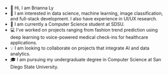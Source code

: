 - 👋 Hi, I am Brianna Ly  
- 👀 I am interested in data science, machine learning, image classification, and full-stack development. I also have experience in UI/UX research.  
- 🌱 I am currently a Computer Science student at SDSU.
- 💻 I’ve worked on projects ranging from fashion trend prediction using deep learning to voice-powered medical check-ins for healthcare applications.  
- 💡 I am looking to collaborate on projects that integrate AI and data analytics.
- 🎓 I am pursuing my undergraduate degree in Computer Science at San Diego State University.  

<!--
**BriannavLy/BriannavLy** is a ✨ _special_ ✨ repository because its `README.md` (this file) appears on your GitHub profile.
--->
